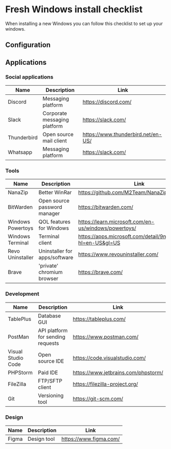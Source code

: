 # Fresh Windows install checklist

When installing a new Windows you can follow this checklist to set up your windows.

## Configuration

## Applications

### Social applications

| Name        | Description                  | Link                               |
|-------------|------------------------------|------------------------------------|
| Discord     | Messaging platform           | https://discord.com/               |
| Slack       | Corporate messaging platform | https://slack.com/                 |
| Thunderbird | Open source mail client      | https://www.thunderbird.net/en-US/ |
| Whatsapp    | Messaging platform           | https://slack.com/                 |

### Tools

| Name              | Description                   | Link                                                          |
|-------------------|-------------------------------|---------------------------------------------------------------|
| NanaZip           | Better WinRar                 | https://github.com/M2Team/NanaZip                             |
| BitWarden         | Open source password manager  | https://bitwarden.com/                                        |
| Windows Powertoys | QOL features for Windows      | https://learn.microsoft.com/en-us/windows/powertoys/          |
| Windows Terminal  | Terminal client               | https://apps.microsoft.com/detail/9n0dx20hk701?hl=en-US&gl=US |
| Revo Uninstaller  | Uninstaller for apps/software | https://www.revouninstaller.com/                              |
| Brave             | 'private' chromium browser    | https://brave.com/                                            |

### Development

| Name               | Description                       | Link                                |
|--------------------|-----------------------------------|-------------------------------------|
| TablePlus          | Database GUI                      | https://tableplus.com/              |
| PostMan            | API platform for sending requests | https://www.postman.com/            |
| Visual Studio Code | Open source IDE                   | https://code.visualstudio.com/      |
| PHPStorm           | Paid IDE                          | https://www.jetbrains.com/phpstorm/ |
| FileZilla          | FTP/SFTP client                   | https://filezilla-project.org/      |
| Git                | Versioning tool                   | https://git-scm.com/                |

### Design

| Name  | Description | Link                   |
|-------|-------------|------------------------|
| Figma | Design tool | https://www.figma.com/ |
